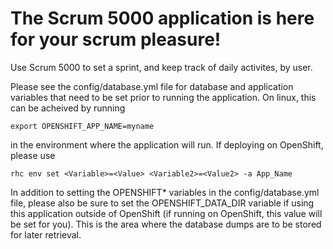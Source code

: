 The Scrum 5000 application is here for your scrum pleasure!
===========================================================

Use Scrum 5000 to set a sprint, and keep track of daily activites, by user.

Please see the config/database.yml file for database and application variables that need to be set prior to running the application. On linux, this can be acheived by running

```
export OPENSHIFT_APP_NAME=myname
```

 in the environment where the application will run. If deploying on OpenShift, please use

```
rhc env set <Variable>=<Value> <Variable2>=<Value2> -a App_Name
```

In addition to setting the OPENSHIFT* variables in the config/database.yml file,
please also be sure to set the OPENSHIFT_DATA_DIR variable if using this application outside of OpenShift (if running on OpenShift, this value will be set for you). This is the area where the database dumps are to be stored for later retrieval.
